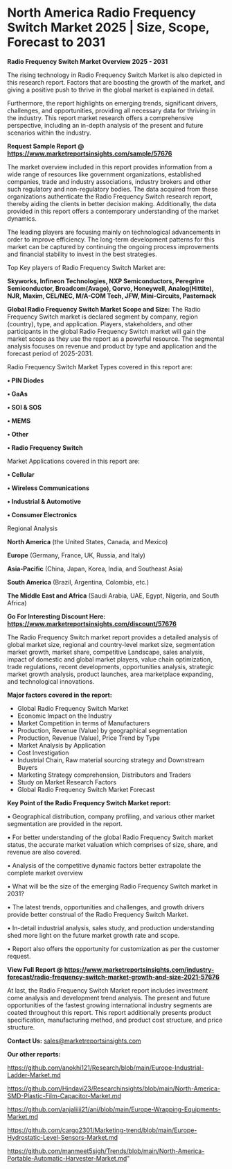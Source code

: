 # North America Radio Frequency Switch Market 2025 | Size, Scope, Forecast to 2031

<Strong> Radio Frequency Switch Market Overview 2025 - 2031</strong>

The rising technology in Radio Frequency Switch Market is also depicted in this research report. Factors that are boosting the growth of the market, and giving a positive push to thrive in the global market is explained in detail.

Furthermore, the report highlights on emerging trends, significant drivers, challenges, and opportunities, providing all necessary data for thriving in the industry. This report market research offers a comprehensive perspective, including an in-depth analysis of the present and future scenarios within the industry.

<strong>Request Sample Report @ <a href=https://www.marketreportsinsights.com/sample/57676>https://www.marketreportsinsights.com/sample/57676</a></strong>

The market overview included in this report provides information from a wide range of resources like government organizations, established companies, trade and industry associations, industry brokers and other such regulatory and non-regulatory bodies. The data acquired from these organizations authenticate the Radio Frequency Switch research report, thereby aiding the clients in better decision making. Additionally, the data provided in this report offers a contemporary understanding of the market dynamics.

The leading players are focusing mainly on technological advancements in order to improve efficiency. The long-term development patterns for this market can be captured by continuing the ongoing process improvements and financial stability to invest in the best strategies.

Top Key players of Radio Frequency Switch Market are:

<strong>Skyworks, Infineon Technologies, NXP Semiconductors, Peregrine Semiconductor, Broadcom(Avago), Qorvo, Honeywell, Analog(Hittite), NJR, Maxim, CEL/NEC, M/A-COM Tech, JFW, Mini-Circuits, Pasternack</strong>

<strong><b>Global Radio Frequency Switch Market Scope and Size:</b></strong>
The Radio Frequency Switch market is declared segment by company, region (country), type, and application. Players, stakeholders, and other participants in the global Radio Frequency Switch market will gain the market scope as they use the report as a powerful resource. The segmental analysis focuses on revenue and product by type and application and the forecast period of 2025-2031.

Radio Frequency Switch Market Types covered in this report are:

<strong>• PIN Diodes

• GaAs

• SOI & SOS

• MEMS

• Other

• Radio Frequency Switch</strong>

Market Applications covered in this report are:

<strong>• Cellular

• Wireless Communications

• Industrial & Automotive

• Consumer Electronics</strong> 

Regional Analysis

<strong>North America</strong> (the United States, Canada, and Mexico)

<strong>Europe</strong> (Germany, France, UK, Russia, and Italy)

<strong>Asia-Pacific</strong> (China, Japan, Korea, India, and Southeast Asia)

<strong>South America</strong> (Brazil, Argentina, Colombia, etc.)

<strong>The Middle East and Africa</strong> (Saudi Arabia, UAE, Egypt, Nigeria, and South Africa)

<strong>Go For Interesting Discount Here: <a href=https://www.marketreportsinsights.com/discount/57676>https://www.marketreportsinsights.com/discount/57676</a></strong>

The Radio Frequency Switch market report provides a detailed analysis of global market size, regional and country-level market size, segmentation market growth, market share, competitive Landscape, sales analysis, impact of domestic and global market players, value chain optimization, trade regulations, recent developments, opportunities analysis, strategic market growth analysis, product launches, area marketplace expanding, and technological innovations.

<strong><b>Major factors covered in the report:</b></strong>
<ul>
  <li>Global Radio Frequency Switch Market </li>
  <li>Economic Impact on the Industry</li>
  <li>Market Competition in terms of Manufacturers</li>
  <li>Production, Revenue (Value) by geographical segmentation</li>
  <li>Production, Revenue (Value), Price Trend by Type</li>
  <li>Market Analysis by Application</li>
  <li>Cost Investigation</li>
  <li>Industrial Chain, Raw material sourcing strategy and Downstream Buyers</li>
  <li>Marketing Strategy comprehension, Distributors and Traders</li>
  <li>Study on Market Research Factors</li>
  <li>Global Radio Frequency Switch Market Forecast</li>
</ul>

<strong><b>Key Point of the Radio Frequency Switch Market report:</b></strong>

• Geographical distribution, company profiling, and various other market segmentation are provided in the report.

• For better understanding of the global Radio Frequency Switch market status, the accurate market valuation which comprises of size, share, and revenue are also covered.

• Analysis of the competitive dynamic factors better extrapolate the complete market overview

• What will be the size of the emerging Radio Frequency Switch market in 2031?

• The latest trends, opportunities and challenges, and growth drivers provide better construal of the Radio Frequency Switch Market.

• In-detail industrial analysis, sales study, and production understanding shed more light on the future market growth rate and scope.

• Report also offers the opportunity for customization as per the customer request.

<strong><b>View Full Report @ <a href=https://www.marketreportsinsights.com/industry-forecast/radio-frequency-switch-market-growth-and-size-2021-57676>https://www.marketreportsinsights.com/industry-forecast/radio-frequency-switch-market-growth-and-size-2021-57676</a></b></strong>


At last, the Radio Frequency Switch Market report includes investment come analysis and development trend analysis. The present and future opportunities of the fastest growing international industry segments are coated throughout this report. This report additionally presents product specification, manufacturing method, and product cost structure, and price structure.

<strong>Contact Us:</strong>
sales@marketreportsinsights.com

<strong>Our other reports:</strong>

<a href=https://github.com/anokhi121/Research/blob/main/Europe-Industrial-Ladder-Market.md>https://github.com/anokhi121/Research/blob/main/Europe-Industrial-Ladder-Market.md</a>

<a href=https://github.com/Hindavi23/Researchinsights/blob/main/North-America-SMD-Plastic-Film-Capacitor-Market.md>https://github.com/Hindavi23/Researchinsights/blob/main/North-America-SMD-Plastic-Film-Capacitor-Market.md</a>

<a href=https://github.com/anjaliiii21/ani/blob/main/Europe-Wrapping-Equipments-Market.md>https://github.com/anjaliiii21/ani/blob/main/Europe-Wrapping-Equipments-Market.md</a>

<a href=https://github.com/cargo2301/Marketing-trend/blob/main/Europe-Hydrostatic-Level-Sensors-Market.md>https://github.com/cargo2301/Marketing-trend/blob/main/Europe-Hydrostatic-Level-Sensors-Market.md</a>

<a href=https://github.com/manmeet5sigh/Trends/blob/main/North-America-Portable-Automatic-Harvester-Market.md>https://github.com/manmeet5sigh/Trends/blob/main/North-America-Portable-Automatic-Harvester-Market.md</a>"
